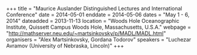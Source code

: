 +++
title = "Maurice Auslander Distinguished Lectures and International Conference"
date = 2014-05-01
enddate = 2014-05-06
dates = "May 1 - 6, 2014"
dateadded = 2013-11-13
location = "Woods Hole Oceanographic Institute, Quissett Campus Woods Hole, Massachusetts, U.S.A."
webpage = "http://mathserver.neu.edu/~martsinkovsky/p/MADL/MADL.html"
organisers = "Alex Martsinkovsky, Gordana Todorov"
speakers = "Luchezar Avramov (University of Nebraska, Lincoln)"
+++

